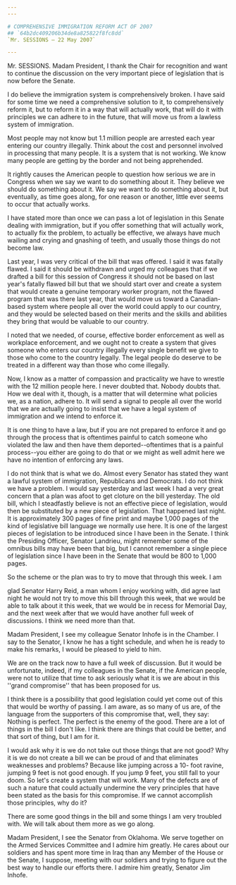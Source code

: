 ```yaml
---
---

# COMPREHENSIVE IMMIGRATION REFORM ACT OF 2007
## `64b2dc409206b34de8a825822f8fc8dd`
`Mr. SESSIONS — 22 May 2007`

---
```



Mr. SESSIONS. Madam President, I thank the Chair for recognition and 
want to continue the discussion on the very important piece of 
legislation that is now before the Senate.

I do believe the immigration system is comprehensively broken. I have 
said for some time we need a comprehensive solution to it, to 
comprehensively reform it, but to reform it in a way that will actually 
work, that will do it with principles we can adhere to in the future, 
that will move us from a lawless system of immigration.

Most people may not know but 1.1 million people are arrested each 
year entering our country illegally. Think about the cost and personnel 
involved in processing that many people. It is a system that is not 
working. We know many people are getting by the border and not being 
apprehended.

It rightly causes the American people to question how serious we are 
in Congress when we say we want to do something about it. They believe 
we should do something about it. We say we want to do something about 
it, but eventually, as time goes along, for one reason or another, 
little ever seems to occur that actually works.

I have stated more than once we can pass a lot of legislation in this 
Senate dealing with immigration, but if you offer something that will 
actually work, to actually fix the problem, to actually be effective, 
we always have much wailing and crying and gnashing of teeth, and 
usually those things do not become law.

Last year, I was very critical of the bill that was offered. I said 
it was fatally flawed. I said it should be withdrawn and urged my 
colleagues that if we drafted a bill for this session of Congress it 
should not be based on last year's fatally flawed bill but that we 
should start over and create a system that would create a genuine 
temporary worker program, not the flawed program that was there last 
year, that would move us toward a Canadian-based system where people 
all over the world could apply to our country, and they would be 
selected based on their merits and the skills and abilities they bring 
that would be valuable to our country.

I noted that we needed, of course, effective border enforcement as 
well as workplace enforcement, and we ought not to create a system that 
gives someone who enters our country illegally every single benefit we 
give to those who come to the country legally. The legal people do 
deserve to be treated in a different way than those who come illegally.

Now, I know as a matter of compassion and practicality we have to 
wrestle with the 12 million people here. I never doubted that. Nobody 
doubts that. How we deal with it, though, is a matter that will 
determine what policies we, as a nation, adhere to. It will send a 
signal to people all over the world that we are actually going to 
insist that we have a legal system of immigration and we intend to 
enforce it.

It is one thing to have a law, but if you are not prepared to enforce 
it and go through the process that is oftentimes painful to catch 
someone who violated the law and then have them deported--oftentimes 
that is a painful process--you either are going to do that or we might 
as well admit here we have no intention of enforcing any laws.

I do not think that is what we do. Almost every Senator has stated 
they want a lawful system of immigration, Republicans and Democrats. I 
do not think we have a problem. I would say yesterday and last week I 
had a very great concern that a plan was afoot to get cloture on the 
bill yesterday. The old bill, which I steadfastly believe is not an 
effective piece of legislation, would then be substituted by a new 
piece of legislation. That happened last night. It is approximately 300 
pages of fine print and maybe 1,000 pages of the kind of legislative 
bill language we normally use here. It is one of the largest pieces of 
legislation to be introduced since I have been in the Senate. I think 
the Presiding Officer, Senator Landrieu, might remember some of the 
omnibus bills may have been that big, but I cannot remember a single 
piece of legislation since I have been in the Senate that would be 800 
to 1,000 pages.

So the scheme or the plan was to try to move that through this week. 
I am


glad Senator Harry Reid, a man whom I enjoy working with, did agree 
last night he would not try to move this bill through this week, that 
we would be able to talk about it this week, that we would be in recess 
for Memorial Day, and the next week after that we would have another 
full week of discussions. I think we need more than that.

Madam President, I see my colleague Senator Inhofe is in the Chamber. 
I say to the Senator, I know he has a tight schedule, and when he is 
ready to make his remarks, I would be pleased to yield to him.

We are on the track now to have a full week of discussion. But it 
would be unfortunate, indeed, if my colleagues in the Senate, if the 
American people, were not to utilize that time to ask seriously what it 
is we are about in this ''grand compromise'' that has been proposed for 
us.

I think there is a possibility that good legislation could yet come 
out of this that would be worthy of passing. I am aware, as so many of 
us are, of the language from the supporters of this compromise that, 
well, they say: Nothing is perfect. The perfect is the enemy of the 
good. There are a lot of things in the bill I don't like. I think there 
are things that could be better, and that sort of thing, but I am for 
it.

I would ask why it is we do not take out those things that are not 
good? Why it is we do not create a bill we can be proud of and that 
eliminates weaknesses and problems? Because like jumping across a 10-
foot ravine, jumping 9 feet is not good enough. If you jump 9 feet, you 
still fall to your doom. So let's create a system that will work. Many 
of the defects are of such a nature that could actually undermine the 
very principles that have been stated as the basis for this compromise. 
If we cannot accomplish those principles, why do it?

There are some good things in the bill and some things I am very 
troubled with. We will talk about them more as we go along.

Madam President, I see the Senator from Oklahoma. We serve together 
on the Armed Services Committee and I admire him greatly. He cares 
about our soldiers and has spent more time in Iraq than any Member of 
the House or the Senate, I suppose, meeting with our soldiers and 
trying to figure out the best way to handle our efforts there. I admire 
him greatly, Senator Jim Inhofe.